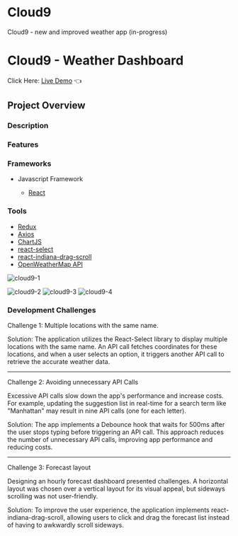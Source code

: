 # Cloud9

Cloud9 - new and improved weather app (in-progress)

# Cloud9 - Weather Dashboard

Click Here: [Live Demo](https://swhag.github.io/Cloud9/) :point_left:

## Project Overview

### Description

### Features

### Frameworks

- Javascript Framework

  - [React](https://reactjs.org/)

### Tools

- [Redux](https://redux.js.org/)
- [Axios](https://axios-http.com/docs/intro)
- [ChartJS](https://www.chartjs.org/)
- [react-select](https://www.npmjs.com/package/react-select)
- [react-indiana-drag-scroll](https://www.npmjs.com/package/react-indiana-drag-scroll)
- [OpenWeatherMap API](https://openweathermap.org/api)

![cloud9-1](https://user-images.githubusercontent.com/109196962/230287469-50bbc729-d38f-47f0-bd0d-7cb172739310.PNG)

![cloud9-2](https://user-images.githubusercontent.com/109196962/230287481-8c734cd3-c194-4943-ac66-f2b334671a2a.PNG)
![cloud9-3](https://user-images.githubusercontent.com/109196962/230287506-0f3b5922-63f3-4c9e-a2d5-664a6b1ec0f7.PNG)
![cloud9-4](https://user-images.githubusercontent.com/109196962/230287519-8f8f6bc1-33b5-45ef-bce7-b57ad3214c82.PNG)


### Development Challenges

Challenge 1: Multiple locations with the same name.

Solution: The application utilizes the React-Select library to display multiple locations with the same name. An API call fetches coordinates for these locations, and when a user selects an option, it triggers another API call to retrieve the accurate weather data.

---

Challenge 2: Avoiding unnecessary API Calls

Excessive API calls slow down the app's performance and increase costs. For example, updating the suggestion list in real-time for a search term like "Manhattan" may result in nine API calls (one for each letter).

Solution: The app implements a Debounce hook that waits for 500ms after the user stops typing before triggering an API call. This approach reduces the number of unnecessary API calls, improving app performance and reducing costs.

---

Challenge 3: Forecast layout

Designing an hourly forecast dashboard presented challenges. A horizontal layout was chosen over a vertical layout for its visual appeal, but sideways scrolling was not user-friendly.

Solution: To improve the user experience, the application implements react-indiana-drag-scroll, allowing users to click and drag the forecast list instead of having to awkwardly scroll sideways.
